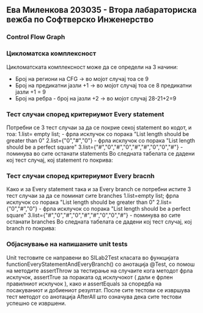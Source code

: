## Ева Миленкова 203035 - Втора лабараториска вежба по Софтверско Инженерство

### Control Flow Graph


### Цикломатска комплексност

Цикломатската комплексност може да се определи на 3 начини:
 - Број на региони на CFG -> во мојот случај тоа се 9
 - Број на предикатни јазли +1 -> во мојот случај тоа се 8 предикатни јазли +1 = 9
 - Број на ребра - број на јазли +2 -> во мојот случај 28-21+2=9

### Тест случаи според критериумот Every statement
   Потребни се 3 тест случаи за да се покрие секој statement во кодот, и тоа:
   1.list= empty list; - фрла исклучок со порака "List length should be greater than 0"
   2.list={"0","#","0"} - фрла исклучок со порака "List length should be a perfect square"
   3.list={"#","0","#","0","#","#","0","0","#"} - поминува во сите останати statements
   Во следната табелата се дадени кој тест случај, кој statement го покрива:


### Тест случаи според критериумот Every bracnh
   Како и за Every statement така и за Every branch се потребни истите 3 тест случаи за да се
   поминат сите branches
   1.list=empty list; фрла исклучок со порака "List length should be greater than 0"
   2.list={"0","#","0"} - фрла исклучок со порака "List length should be a perfect square"
   3.list={"#","0","#","0","#","#","0","0","#"} - поминува во сите останати branches
   Во следната табелата се дадени кој тест случај, кој branch го покрива:



### Објаснување на напишаните unit tests
 Unit тестовите се направени во SILab2Test класата во функцијата functionEveryStatementAndEveryBranch() со анотација @Test, со помош на методите assertThrow за тестирање на случаите кога методот фрла исклучок, assertTrue за пораката од исклучокот ( дали е фрлен правилниот исклучок ),
 како и assertEquals за споредба на посакуваниот и добиениот резултат.
 После сите тестови се извршува тест методот со анотација AfterAll што означува дека сите тестови успешно се извршени.

